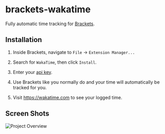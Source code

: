 brackets-wakatime
=================

Fully automatic time tracking for [Brackets](http://brackets.io/).

Installation
------------

1. Inside Brackets, navigate to `File` -> `Extension Manager...`

2. Search for `WakaTime`, then click `Install`.

3. Enter your [api key](https://wakatime.com/#apikey).

4. Use Brackets like you normally do and your time will automatically be tracked for you.

5. Visit https://wakatime.com to see your logged time.

Screen Shots
------------

![Project Overview](https://wakatime.com/static/img/ScreenShots/ScreenShot_2014-09-15.png)


